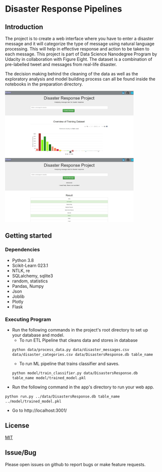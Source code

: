 # Disaster Response Pipelines

## Introduction
The project is to create a web interface where you have to enter a disaster message and it will categorize the type of message using natural language processing. This will help in effective response and action to be taken to each message. This project is part of Data Science Nanodegree Program by Udacity in collaboration with Figure Eight. The dataset is a combination of pre-labelled tweet and messages from real-life disaster.

The decision making behind the cleaning of the data as well as the exploratory analysis and model building process can all be found inside the notebooks in the preparation directory.

<img src="https://github.com/Rpinto02/DisasterResponsePipelines/blob/master/app/templates/assets/main_page.jpg" width="425"/><img src="https://github.com/Rpinto02/DisasterResponsePipelines/blob/master/app/templates/assets/Classifier_page.jpg" width="425"/>


## Getting started

### Dependencies

* Python 3.8
* Scikit-Learn 023.1
* NTLK, re
* SQLalchemy, sqlite3
* random, statistics
* Pandas, Numpy
* Json
* Joblib
* Plotly
* Flask


### Executing Program

* Run the following commands in the project's root directory to set up your database and model.
  * To run ETL Pipeline that cleans data and stores in database
  ```
  python data/process_data.py data/disaster_messages.csv data/disaster_categories.csv data/DisastersResponse.db table_name
  ```
  * To run ML pipeline that trains classifier and saves.
  ```
  python model/train_classifier.py data/DisastersResponse.db table_name model/trained_model.pkl
  ```
* Run the following command in the app's directory to run your web app.
```
python run.py ../data/DisastersResponse.db table_name ../model/trained_model.pkl
```
* Go to http://localhost:3001/


## License
[MIT](https://opensource.org/licenses/MIT)

## Issue/Bug

Please open issues on github to report bugs or make feature requests.
